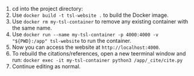 1. cd into the project directory:
2. Use `docker build -t tsl-website .` to build the Docker image.
3. Use `docker rm my-tsl-container` to remove any existing container with the same name.
4. Use `docker run --name my-tsl-container -p 4000:4000 -v "${PWD}:/app" tsl-website` to run the container.
5. Now you can access the website at `http://localhost:4000`.
6. To rebuild the citations/references, open a new teerminal window and run:
   `docker exec -it my-tsl-container python3 /app/_cite/cite.py`
7. Continue editing as normal.